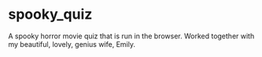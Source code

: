 # spooky_quiz
A spooky horror movie quiz that is run in the browser. 
Worked together with my beautiful, lovely, genius wife, Emily. 
